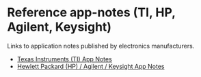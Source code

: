 # Reference app-notes (TI, HP, Agilent, Keysight)
Links to application notes published by electronics manufacturers.

* [Texas Instruments (TI) App Notes](ti-app-notes.md)
* [Hewlett Packard (HP) / Agilent / Keysight App Notes](hp-app-notes.md)
